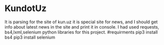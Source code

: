 # KundotUz
It is parsing for the site of kun.uz it is special site for news, and I should get info about latest news in the site and print it in console. I had used requests, bs4,lxml,selenium python libraries for this project.
#requirments
pip3 install bs4
pip3 install selenium
